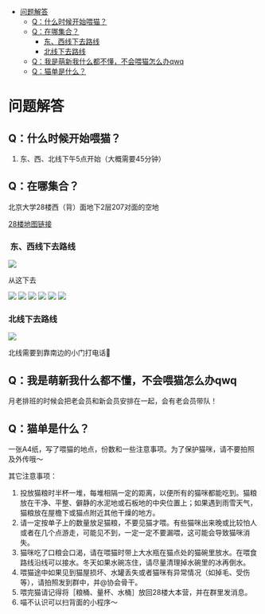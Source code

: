 - [ 问题解答](#head1)
  - [ Q：什么时候开始喂猫？](#head2)
  - [ Q：在哪集合？](#head3)
    - [ 东、西线下去路线](#head4)
    - [ 北线下去路线](#head5)
  - [ Q：我是萌新我什么都不懂，不会喂猫怎么办qwq](#head6)
  - [ Q：猫单是什么？](#head7)

# <span id="head1"> 问题解答</span>

## <span id="head2"> Q：什么时候开始喂猫？</span>

1. 东、西、北线下午5点开始（大概需要45分钟）

## <span id="head3"> Q：在哪集合？</span>

北京大学28楼西（背）面地下2层207对面的空地

[28楼地图链接](https://gaode.com/search?id=B000A9O1VU&city=110108&geoobj=116.299975%7C39.988843%7C116.326439%7C40.002716&query_type=IDQ&query=北京大学28号楼&zoom=15.64)

### <span id="head4"> 东、西线下去路线</span>

<img src="/assets/img/下去位置.jpeg">

从这下去

<img src="/assets/img/南线0.jpg">

<img src="/assets/img/南线1.jpg">

<img src="/assets/img/南线2.jpg">

<img src="/assets/img/南线3.jpg">

<img src="/assets/img/南线4.jpg">

<img src="/assets/img/南线5.jpg">

### <span id="head5"> 北线下去路线</span>

<img src="/assets/img/北线0.jpeg">

北线需要到靠南边的小门打电话📲

## <span id="head6"> Q：我是萌新我什么都不懂，不会喂猫怎么办qwq</span>

月老排班的时候会把老会员和新会员安排在一起，会有老会员带队！

## <span id="head7"> Q：猫单是什么？</span>

一张A4纸，写了喂猫的地点，份数和一些注意事项。为了保护猫咪，请不要拍照及外传哦～

其它注意事项：

1. 投放猫粮时半杯一堆，每堆相隔一定的距离，以便所有的猫咪都能吃到。猫粮放在干净、平整、僻静的水泥地或石板地的中央位置上；如果遇到雨雪天气，猫粮放在屋檐下或猫点附近其他干燥的地方。
2. 请一定按单子上的数量放足猫粮，不要见猫才喂。有些猫咪出来晚或比较怕人或者在几个点游走，可能见不到，一定一定不要漏喂，这可能会导致猫咪消失。
3. 猫咪吃了口粮会口渴，请在喂猫时带上大水瓶在猫点处的猫碗里放水。在喂食路线沿线可以接水。冬天如果水碗冻住，请尽量清理掉水碗里的冰再倒水。
4. 喂猫途中如果见到猫屋损坏、水罐丢失或者猫咪有异常情况（如掉毛、受伤等），请拍照发到群中，并@协会骨干。
5. 喂完猫请记得将［粮桶、量杯、水桶］放回28楼大本营，并在群里发消息。
6. 喵不认识可以扫背面的小程序～